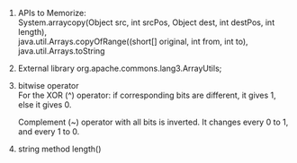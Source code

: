 1. APIs to Memorize:  
System.arraycopy(Object src, int srcPos,
                             Object dest, int destPos, int length),  
   java.util.Arrays.copyOfRange((short[] original, int from, int to),  
   java.util.Arrays.toString

3. External library
org.apache.commons.lang3.ArrayUtils;

4. bitwise operator  
   For the XOR (^) operator: if corresponding bits are different, it gives 1, else it gives 0.

   Complement (~) operator with all bits is inverted. It changes every 0 to 1, and every 1 to 0.
5. string method length()
